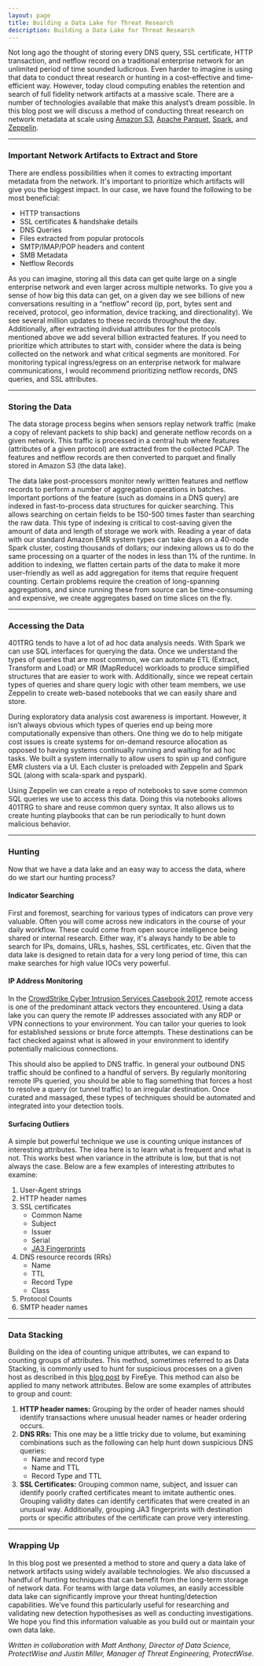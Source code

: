 ```yaml
---
layout: page
title: Building a Data Lake for Threat Research
description: Building a Data Lake for Threat Research
---
```


Not long ago the thought of storing every DNS query, SSL certificate, HTTP transaction, and netflow record on a traditional enterprise network for an unlimited period of time sounded ludicrous. Even harder to imagine is using that data to conduct threat research or hunting in a cost-effective and time-efficient way. However, today cloud computing enables the retention and search of full fidelity network artifacts at a massive scale. There are a number of technologies available that make this analyst’s dream possible. In this blog post we will discuss a method of conducting threat research on network metadata at scale using [Amazon S3](https://aws.amazon.com/s3/), [Apache Parquet](https://parquet.apache.org/), [Spark](https://spark.apache.org/), and [Zeppelin](https://zeppelin.apache.org/). 

---

### Important Network Artifacts to Extract and Store  

There are endless possibilities when it comes to extracting important metadata from the network. It's important to prioritize which artifacts will give you the biggest impact. In our case, we have found the following to be most beneficial:

- HTTP transactions
- SSL certificates & handshake details
- DNS Queries
- Files extracted from popular protocols
- SMTP/IMAP/POP headers and content
- SMB Metadata
- Netflow Records

As you can imagine, storing all this data can get quite large on a single enterprise network and even larger across multiple networks. To give you a sense of how big this data can get, on a given day we see billions of new conversations resulting in a “netflow” record (ip, port, bytes sent and received, protocol, geo information, device tracking, and directionality). We see several million updates to these records throughout the day. Additionally, after extracting individual attributes for the protocols mentioned above we add several billion extracted features. If you need to prioritize which attributes to start with, consider where the data is being collected on the network and what critical segments are monitored. For monitoring typical ingress/egress on an enterprise network for malware communications, I would recommend prioritizing netflow records, DNS queries, and SSL attributes.

---

### Storing the Data

The data storage process begins when sensors replay network traffic (make a copy of relevant packets to ship back) and generate netflow records on a given network. This traffic is processed in a central hub where features (attributes of a given protocol) are extracted from the collected PCAP. The features and netflow records are then converted to parquet and finally stored in Amazon S3 (the data lake). 

The data lake post-processors monitor newly written features and netflow records to perform a number of aggregation operations in batches. Important portions of the feature (such as domains in a DNS query) are indexed in fast-to-process data structures for quicker searching. This allows searching on certain fields to be 150-500 times faster than searching the raw data. This type of indexing is critical to cost-saving given the amount of data and length of storage we work with. Reading a year of data with our standard Amazon EMR system types can take days on a 40-node Spark cluster, costing thousands of dollars; our indexing allows us to do the same processing on a quarter of the nodes in less than 1% of the runtime. In addition to indexing, we flatten certain parts of the data to make it more user-friendly as well as add aggregation for items that require frequent counting. Certain problems require the creation of long-spanning aggregations, and since running these from source can be time-consuming and expensive, we create aggregates based on time slices on the fly. 

---

### Accessing the Data

401TRG tends to have a lot of ad hoc data analysis needs. With Spark we can use SQL interfaces for querying the data. Once we understand the types of queries that are most common, we can automate ETL (Extract, Transform and Load) or MR (MapReduce) workloads to produce simplified structures that are easier to work with. Additionally, since we repeat certain types of queries and share query logic with other team members, we use Zeppelin to create web-based notebooks that we can easily share and store.

During exploratory data analysis cost awareness is important. However, it isn’t always obvious which types of queries end up being more computationally expensive than others. One thing we do to help mitigate cost issues is create systems for on-demand resource allocation as opposed to having systems continually running and waiting for ad hoc tasks. We built a system internally to allow users to spin up and configure EMR clusters via a UI. Each cluster is preloaded with Zeppelin and Spark SQL (along with scala-spark and pyspark).

Using Zeppelin we can create a repo of notebooks to save some common SQL queries we use to access this data. Doing this via notebooks allows 401TRG to share and reuse common query syntax. It also allows us to create hunting playbooks that can be run periodically to hunt down malicious behavior. 

---

### Hunting

Now that we have a data lake and an easy way to access the data, where do we start our hunting process?

#### Indicator Searching

First and foremost, searching for various types of indicators can prove very valuable. Often you will come across new indicators in the course of your daily workflow. These could come from open source intelligence being shared or internal research. Either way, it's always handy to be able to search for IPs, domains, URLs, hashes, SSL certificates, etc. Given that the data lake is designed to retain data for a very long period of time, this can make searches for high value IOCs very powerful. 
 
#### IP Address Monitoring

In the [CrowdStrike Cyber Intrusion Services Casebook 2017](https://www.crowdstrike.com/resources/reports/cyber-intrusion-services-casebook/), remote access is one of the predominant attack vectors they encountered. Using a data lake you can query the remote IP addresses associated with any RDP or VPN connections to your environment. You can tailor your queries to look for established sessions or brute force attempts. These destinations can be fact checked against what is allowed in your environment to identify potentially malicious connections.

This should also be applied to DNS traffic. In general your outbound DNS traffic should be confined to a handful of servers. By regularly monitoring remote IPs queried, you should be able to flag something that forces a host to resolve a query (or tunnel traffic) to an irregular destination. Once curated and massaged, these types of techniques should be automated and integrated into your detection tools.

#### Surfacing Outliers

A simple but powerful technique we use is counting unique instances of interesting attributes. The idea here is to learn what is frequent and what is not. This works best when variance in the attribute is low, but that is not always the case. Below are a few examples of interesting attributes to examine:

1. User-Agent strings
2. HTTP header names
3. SSL certificates
    - Common Name
    - Subject
    - Issuer
    - Serial
    - [JA3 Fingerprints](https://github.com/salesforce/ja3)
4. DNS resource records (RRs)
    - Name 
    - TTL
    - Record Type
    - Class
4. Protocol Counts
5. SMTP header names

---

### Data Stacking

Building on the idea of counting unique attributes, we can expand to counting groups of attributes. This method, sometimes referred to as Data Stacking, is commonly used to hunt for suspicious processes on a given host as described in this [blog post](https://www.fireeye.com/blog/threat-research/2012/11/indepth-data-stacking.html) by FireEye. This method can also be applied to many network attributes. Below are some examples of attributes to group and count:

1. **HTTP header names:** Grouping by the order of header names should identify transactions where unusual header names or header ordering occurs. 
2. **DNS RRs:** This one may be a little tricky due to volume, but examining combinations such as the following can help hunt down suspicious DNS queries:
    - Name and record type
    - Name and TTL
    - Record Type and TTL
3. **SSL Certificates:** Grouping common name, subject, and issuer can identify poorly crafted certificates meant to imitate authentic ones. Grouping validity dates can identify certificates that were created in an unusual way. Additionally, grouping JA3 fingerprints with destination ports or specific attributes of the certificate can prove very interesting.

---

### Wrapping Up

In this blog post we presented a method to store and query a data lake of network artifacts using widely available technologies. We also discussed a handful of hunting techniques that can benefit from the long-term storage of network data. For teams with large data volumes, an easily accessible data lake can significantly improve your threat hunting/detection capabilities. We’ve found this particularly useful for researching and validating new detection hypothesises as well as conducting investigations. We hope you find this information valuable as you build out or maintain your own data lake.

*Written in collaboration with Matt Anthony, Director of Data Science, ProtectWise and Justin Miller, Manager of Threat Engineering, ProtectWise.*

